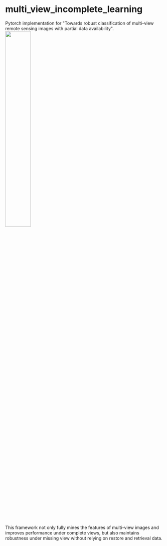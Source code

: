# multi_view_incomplete_learning
Pytorch implementation for "Towards robust classification of multi-view remote sensing images with partial data availability".
<img src="images/https://github.com/mfzhao1998/multi_view_incomplete_learning/blob/main/Framework.png" width="40%">

This framework not only fully mines the features of multi-view images and  improves performance under complete views, but also maintains robustness under missing view without relying on restore and retrieval data.

